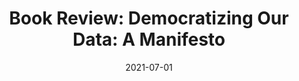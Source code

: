 ---
title: "Book Review: Democratizing Our Data: A Manifesto"
collection: publications
permalink: /publication/2022-book-review-democratizing-data
date: 2021-07-01
venue: 'New Media & Society'
paperurl: '/files/pdf/research/alvarado_rojas_book_review_democratizing_data.pdf'
link: 'https://doi.org/10.1177/14614448211031509'
citation: 'Alvarado Rojas, A. (2021). Book Review: Democratizing Our Data: A Manifesto. <i>New Media & Society, 23</i>(10), 3128–3130. doi:10.1177/14614448211031509'
---